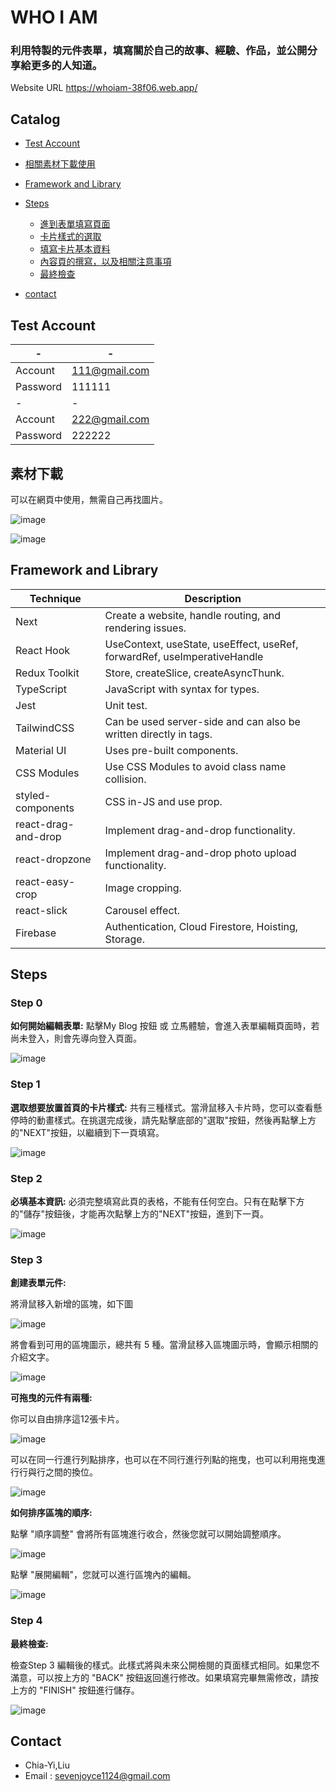 # WHO I AM

### 利用特製的元件表單，填寫關於自己的故事、經驗、作品，並公開分享給更多的人知道。

Website URL https://whoiam-38f06.web.app/

## Catalog

- [Test Account](README.md#test-account)
- [相關素材下載使用](README.md#素材下載)
- [Framework and Library](README.md#framework-and-library)
- [Steps](README.md#steps)

  - [進到表單填寫頁面](#step-0)
  - [卡片樣式的選取](#step-1)
  - [填寫卡片基本資料](#step-2)
  - [內容頁的撰寫，以及相關注意事項](#step-3)
  - [最終檢查](#step-4)

- [contact](README.md#contact)

## Test Account

| -        | -             |
| -------- | ------------- |
| Account  | 111@gmail.com |
| Password | 111111        |
| -        | -             |
| Account  | 222@gmail.com |
| Password | 222222        |

## 素材下載

可以在網頁中使用，無需自己再找圖片。

![image]()

![image]()

## Framework and Library

| Technique           | Description                                                              |
| ------------------- | ------------------------------------------------------------------------ |
| Next                | Create a website, handle routing, and rendering issues.                  |
| React Hook          | UseContext, useState, useEffect, useRef, forwardRef, useImperativeHandle |
| Redux Toolkit       | Store, createSlice, createAsyncThunk.                                    |
| TypeScript          | JavaScript with syntax for types.                                        |
| Jest                | Unit test.                                                               |
| TailwindCSS         | Can be used server-side and can also be written directly in tags.        |
| Material UI         | Uses pre-built components.                                               |
| CSS Modules         | Use CSS Modules to avoid class name collision.                           |
| styled-components   | CSS in-JS and use prop.                                                  |
| react-drag-and-drop | Implement drag-and-drop functionality.                                   |
| react-dropzone      | Implement drag-and-drop photo upload functionality.                      |
| react-easy-crop     | Image cropping.                                                          |
| react-slick         | Carousel effect.                                                         |
| Firebase            | Authentication, Cloud Firestore, Hoisting, Storage.                      |

## Steps

### Step 0

**如何開始編輯表單:**
點擊My Blog 按鈕 或 立馬體驗，會進入表單編輯頁面時，若尚未登入，則會先導向登入頁面。

![image]()

### Step 1

**選取想要放置首頁的卡片樣式:**
共有三種樣式。當滑鼠移入卡片時，您可以查看懸停時的動畫樣式。在挑選完成後，請先點擊底部的"選取"按鈕，然後再點擊上方的"NEXT"按鈕，以繼續到下一頁填寫。

![image]()

### Step 2

**必填基本資訊:**
必須完整填寫此頁的表格，不能有任何空白。只有在點擊下方的"儲存"按鈕後，才能再次點擊上方的"NEXT"按鈕，進到下一頁。

![image]()

### Step 3

**創建表單元件:**

將滑鼠移入新增的區塊，如下圖

![image]()

將會看到可用的區塊圖示，總共有 5 種。當滑鼠移入區塊圖示時，會顯示相關的介紹文字。

![image]()

**可拖曳的元件有兩種:**

你可以自由排序這12張卡片。

![image]()

可以在同一行進行列點排序，也可以在不同行進行列點的拖曳，也可以利用拖曳進行行與行之間的換位。

![image]()

**如何排序區塊的順序:**

點擊 "順序調整" 會將所有區塊進行收合，然後您就可以開始調整順序。

![image]()

點擊 "展開編輯"，您就可以進行區塊內的編輯。

![image]()

### Step 4

**最終檢查:**

檢查Step 3 編輯後的樣式。此樣式將與未來公開檢閱的頁面樣式相同。如果您不滿意，可以按上方的 "BACK" 按鈕返回進行修改。如果填寫完畢無需修改，請按上方的 "FINISH" 按鈕進行儲存。

![image]()

## Contact

- Chia-Yi,Liu
- Email : sevenjoyce1124@gmail.com
